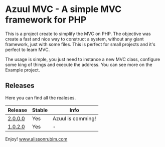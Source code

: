 # Azuul MVC - A simple MVC framework for PHP

This is a project create to simplify the MVC on PHP. The objective was create a fast and nice way to construct a system, without any giant framework, just with some files.
This is perfect for small projects and it's perfect to learn MVC.

The usage is simple, you just need to instance a new MVC class, configure some king of things and execute the address. 
You can see more on the Example project.

## Releases
Here you can find all the realeses. 

| Release  | Stable | Info |
| ------------- | ------------- | ------------- |
| [2.0.0.0](https://github.com/alissonrubim/AzuulMVC/releases/tag/2.0.0.0) | Yes | Azuul is comming! |
| [1.0.2.0](https://github.com/alissonrubim/AzuulMVC/releases/tag/1.0.2.0) | Yes | -  |


Enjoy!
www.alissonrubim.com
